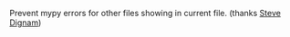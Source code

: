 Prevent mypy errors for other files showing in current file.
(thanks [Steve Dignam](https://github.com/sbdchd))

